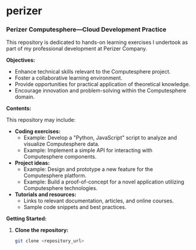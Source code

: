# perizer
### Perizer Computesphere—Cloud Development Practice

This repository is dedicated to hands-on learning exercises I undertook as part of my professional development at Perizer Company.

**Objectives:**

* Enhance technical skills relevant to the Computesphere project.
* Foster a collaborative learning environment.
* Provide opportunities for practical application of theoretical knowledge.
* Encourage innovation and problem-solving within the Computesphere domain.

**Contents:**

This repository may include:

* **Coding exercises:** 
    * Example: Develop a "Python, JavaScript" script to analyze and visualize Computesphere data.
    * Example: Implement a simple API for interacting with Computesphere components.
* **Project ideas:** 
    * Example: Design and prototype a new feature for the Computesphere platform.
    * Example: Build a proof-of-concept for a novel application utilizing Computesphere technologies.
* **Tutorials and resources:** 
    * Links to relevant documentation, articles, and online courses.
    * Sample code snippets and best practices.

**Getting Started:**

1. **Clone the repository:**
   ```bash
   git clone <repository_url>
